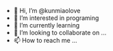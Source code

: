 - 👋 Hi, I’m @kunmiaolove
- 👀 I’m interested in programing
- 🌱 I’m currently learning  
- 💞️ I’m looking to collaborate on ...
- 📫 How to reach me ...

<!---
kunmiaolove/kunmiaolove is a ✨ special ✨ repository because its `README.md` (this file) appears on your GitHub profile.
You can click the Preview link to take a look at your changes.
--->
